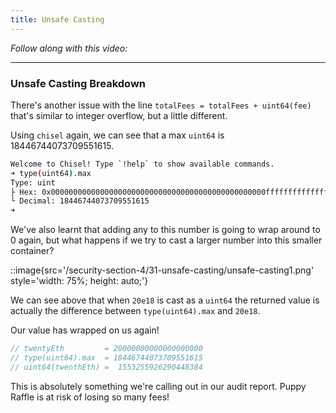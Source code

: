 ```yaml
---
title: Unsafe Casting
---
```


_Follow along with this video:_

---

### Unsafe Casting Breakdown

There's another issue with the line `totalFees = totalFees + uint64(fee)` that's similar to integer overflow, but a little different.

Using `chisel` again, we can see that a max `uint64` is 18446744073709551615.

```bash
Welcome to Chisel! Type `!help` to show available commands.
➜ type(uint64).max
Type: uint
├ Hex: 0x000000000000000000000000000000000000000000000000ffffffffffffffff
└ Decimal: 18446744073709551615
➜
```

We've also learnt that adding any to this number is going to wrap around to 0 again, but what happens if we try to cast a larger number into this smaller container?

::image{src='/security-section-4/31-unsafe-casting/unsafe-casting1.png' style='width: 75%; height: auto;'}

We can see above that when `20e18` is cast as a `uint64` the returned value is actually the difference between `type(uint64).max` and `20e18`.

Our value has wrapped on us again!

```js
// twentyEth         = 20000000000000000000
// type(uint64).max  = 18446744073709551615
// uint64(twenthEth) =  1553255926290448384
```

This is absolutely something we're calling out in our audit report. Puppy Raffle is at risk of losing so many fees!
